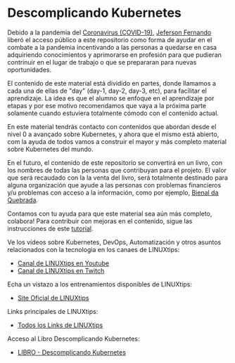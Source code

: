 # Descomplicando Kubernetes


Debido a la pandemia del [Coronavirus (COVID-19)](https://coronavirus.jhu.edu/map.html), [Jeferson Fernando](https://twitter.com/badtux_) liberó el acceso público a este repositorio como forma de ayudar en el combate a la pandemia incentivando a las personas a quedarse en casa adquiriendo conocimientos y aprimorarse en profesión para que pudieran contrinuir en el lugar de trabajo o que se prepararan para nuevas oportunidades.

El contenido de este material está dividido en partes, donde llamamos a cada una de ellas de "day" (day-1, day-2, day-3, etc), para facilitar el aprendizaje. La idea es que el alumno se enfoque en el aprendizaje por etapas y por ese motivo recomendamos que vaya a la próxima parte solamente cuando estuviera totalmente cómodo  con el contenido actual.

En este material tendrás contacto con contenidos que abordan desde el nivel 0 a avançado sobre Kubernetes, y ahora que el mismo está abierto, com la ayuda de todos vamos a construir el mayor y más completo material sobre Kubernetes del mundo.

En el futuro, el contenido de este repositorio se convertirá en un livro, con los nombres de todas las personas que contribuyan para el projeto. El valor que será recaudado con la la venta del livro, será totalmente destinado para alguna organización que ayude a las personas con problemas financieros y/u problemas con acceso a la información, como por ejemplo, [Bienal da Quebrada](https://twitter.com/bienalquebrada).

Contamos con tu ayuda para que este material sea aún más completo, colabora! Para contribuir con mejoras en el contenido, sigue las instrucciones de este [tutorial](CONTRIBUTING.md).

Ve los vídeos sobre Kubernetes, DevOps, Automatización y otros asuntos relacionados con la tecnologia en los canaes de LINUXtips:

* [Canal de LINUXtips en Youtube](https://www.youtube.com/LINUXtips)
* [Canal de LINUXtips en Twitch](https://www.twitch.com/LINUXtips)

Echa un vistazo a los entrenamientos disponibles de LINUXtips:

* [Site Oficial de LINUXtips](https://linuxtips.io/loja)


Links principales de LINUXtips:

* [Todos los Links de LINUXtips](https://linktr.ee/LINUXtips)


Acceso al Libro Descomplicando Kubernetes:  
- [LIBRO - Descomplicando Kubernetes](SUMMARY.md)